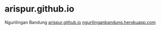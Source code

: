 # arispur.github.io

Ngurilingan Bandung
<a href="https://arispur.github.io" class="hidden-sm">arispur.github.io</a>
<a href="https://ngurilinganbandung.herokuapp.com" class="hidden-sm">ngurilinganbandung.herokuapp.com</a>
